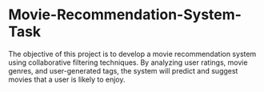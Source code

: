 # Movie-Recommendation-System-Task
The objective of this project is to develop a movie recommendation system using collaborative filtering techniques. By analyzing user ratings, movie genres, and user-generated tags, the system will predict and suggest movies that a user is likely to enjoy.
